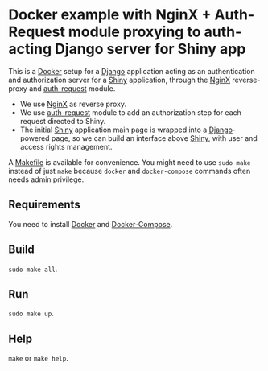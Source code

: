 # Docker example with NginX + Auth-Request module proxying to auth-acting Django server for Shiny app
This is a [Docker][] setup for a [Django] application acting as an authentication
and authorization server for a [Shiny] application, through the [NginX][]
reverse-proxy and [auth-request][] module.

- We use [NginX][] as reverse proxy.
- We use [auth-request][] module to add an authorization step for each request
  directed to Shiny.
- The initial [Shiny][] application main page is wrapped into a
  [Django][]-powered page, so we can build an interface above [Shiny][],
  with user and access rights management.

A [Makefile][] is available for convenience. You might need to use `sudo make`
instead of just `make` because `docker` and `docker-compose` commands often needs
admin privilege.

## Requirements
You need to install [Docker][] and [Docker-Compose][].

## Build
`sudo make all`.

## Run
`sudo make up`.

## Help
`make` or `make help`.

[auth-request]: https://nginx.org/en/docs/http/ngx_http_auth_request_module.html
[Docker]: https://www.docker.com/
[Django]: https://www.djangoproject.com/
[NginX]: https://www.nginx.com/
[Makefile]: https://www.gnu.org/software/make/manual/make.html
[Docker-Compose]: https://docs.docker.com/compose/
[Shiny]: https://shiny.rstudio.com/
